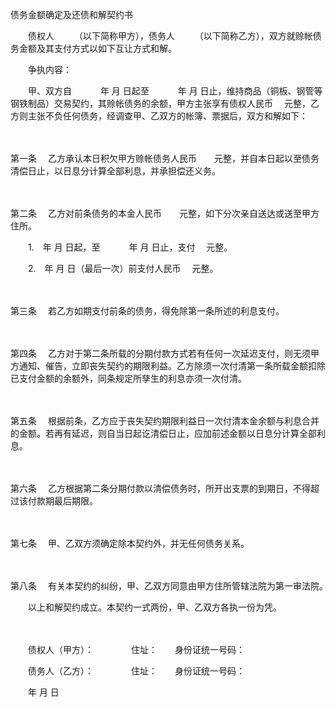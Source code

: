 



债务金额确定及还债和解契约书



 

　　债权人　　 （以下简称甲方），债务人　　 （以下简称乙方），双方就赊帐债务金额及其支付方式以如下互让方式和解。　　

　　争执内容：　　

　　甲、双方自　　　 年 月 日起至　　　 年 月 日止，维持商品（铜板、钢管等钢铁制品）交易契约，其赊帐债务的余额，甲方主张享有债权人民币　 元整，乙方则主张不负任何债务，经调查甲、乙双方的帐簿、票据后，双方和解如下：

　　

第一条
　乙方承认本日积欠甲方赊帐债务人民币　　元整，并自本日起以至债务清偿日止，以日息分计算全部利息，并承担偿还义务。

　　

第二条
　乙方对前条债务的本金人民币　　元整，如下分次亲自送达或送至甲方住所。　　

　　1.　年 月 日起，至　　　 年 月 日止，支付　 元整。　　

　　2.　年 月 日（最后一次）前支付人民币　 元整。

　　

第三条
　若乙方如期支付前条的债务，得免除第一条所述的利息支付。

　　

第四条
　乙方对于第二条所载的分期付款方式若有任何一次延迟支付，则无须甲方通知、催告，立即丧失契约的期限利益。乙方除须一次付清第一条所载金额扣除已支付金额的余额外，同条规定所孳生的利息亦须一次付清。

　　

第五条
　根据前条，乙方应于丧失契约期限利益日一次付清本金余额与利息合并的金额。若再有延迟，则自当日起讫清偿日止，应加前述金额以日息分计算全部利息。

　　

第六条
　乙方根据第二条分期付款以清偿债务时，所开出支票的到期日，不得超过该付款期最后期限。

　　

第七条
　甲、乙双方须确定除本契约外，并无任何债务关系。

　　

第八条
　有关本契约的纠纷，甲、乙双方同意由甲方住所管辖法院为第一审法院。　　

　　以上和解契约成立。本契约一式两份，甲、乙双方各执一份为凭。

　　

　　债权人（甲方）：　　 　　住址：　　身份证统一号码：

　　债务人（乙方）：　　 　　住址：　　身份证统一号码：　　

　　年 月 日